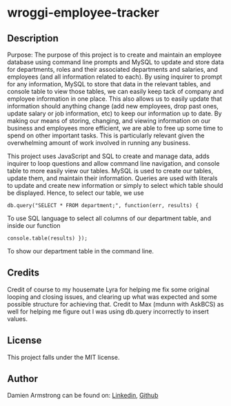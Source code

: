 # wroggi-employee-tracker

## Description
Purpose:
The purpose of this project is to create and maintain an employee database using command line prompts and MySQL to update and store data for departments, roles and their associated departments and salaries, and employees (and all information related to each). By using inquirer to prompt for any information, MySQL to store that data in the relevant tables, and console table to view those tables, we can easily keep tack of company and employee information in one place. This also allows us to easily update that information should anything change (add new employees, drop past ones, update salary or job information, etc) to keep our information up to date. By making our means of storing, changing, and viewing information on our business and employees more efficient, we are able to free up some time to spend on other important tasks. This is particularly relevant given the overwhelming amount of work involved in running any business. 

This project uses JavaScript and SQL to create and manage data, adds inquirer to loop questions and allow command line navigation, and console table to more easily view our tables. MySQL is used to create our tables, update them, and maintain their information. Queries are used with literals to update and create new information or simply to select which table should be displayed. Hence, to select our table, we use 
```
db.query("SELECT * FROM department;", function(err, results) {
```
To use SQL language to select all columns of our department table, and inside our function
```
console.table(results) });
```
To show our department table in the command line.

## Credits
Credit of course to my housemate Lyra for helping me fix some original looping and closing issues, and clearing up what was expected and some possible structure for achieving that. Credit to Max (mdunn with AskBCS) as well for helping me figure out I was using db.query incorrectly to insert values.

## License
This project falls under the MIT license.

## Author
Damien Armstrong can be found on: <a href="https://www.linkedin.com/in/damien-armstrong-412319138/">Linkedin</a>, <a href="https://github.com/pirosvs">Github</a>